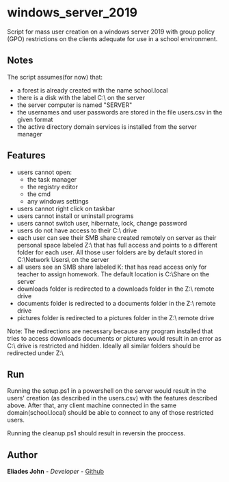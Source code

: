 # windows_server_2019

Script for mass user creation on a windows server 2019 with group policy (GPO) restrictions on the clients adequate for use in a school environment.

## Notes

The script assumes(for now) that:

* a forest is already created with the name school.local
* there is a disk with the label C:\ on the server
* the server computer is named "SERVER"
* the usernames and user passwords are stored in the file users.csv in the given format
* the active directory domain services is installed from the server manager

## Features

* users cannot open:
  * the task manager
  * the registry editor
  * the cmd
  * any windows settings
* users cannot right click on taskbar
* users cannot install or uninstall programs
* users cannot switch user, hibernate, lock, change password
* users do not have access to their C:\ drive
* each user can see their SMB share created remotely on server as their personal space labeled Z:\ that has full access and points to a different folder for each user. All those user folders are by default stored in C:\Network Users\ on the server
* all users see an SMB share labeled K\: that has read access only for teacher to assign homework. The default location is C:\Share on the server
* downloads folder is redirected to a downloads folder in the Z:\ remote drive
* documents folder is redirected to a documents folder in the Z:\ remote drive
* pictures folder is redirected to a pictures folder in the Z:\ remote drive

Note: The redirections are necessary because any program installed that tries to access downloads documents or pictures would result in an error as C:\ drive is restricted and hidden. Ideally all similar folders should be redirected under Z:\

## Run

Running the setup.ps1 in a powershell on the server would result in the users' creation (as described in the users.csv) with the features described above. After that, any client machine connected in the same domain(school.local) should be able to connect to any of those restricted users.

Running the cleanup.ps1 should result in reversin the proccess.

## Author

**Eliades John** - *Developer* - [Github](https://github.com/johneliades)
